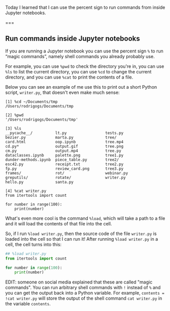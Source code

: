 Today I learned that I can use the percent sign to run commands from inside Jupyter notebooks.

===


## Run commands inside Jupyter notebooks

If you are running a Jupyter notebook you can use the percent sign `%` to run “magic commands”, namely shell commands you already probably use.

For example, you can use `%pwd` to check the directory you're in, you can use `%ls` to list the current directory, you can use `%cd` to change the current directory, and you can use `%cat` to print the contents of a file.

Below you can see an example of me use this to print out a short Python script, `writer.py`, that doesn't even make much sense:

```
[1] %cd ~/Documents/tmp
/Users/rodrigogs/Documents/tmp

[2] %pwd
'/Users/rodrigogs/Documents/tmp'

[3] %ls
__pycache__/          lt.py                 tests.py
bezier.py             marta.py              tree/
card.html             oop.ipynb             tree.mp4
cd.py*                output.gif            tree.png
cm.py                 output.mp4            tree.py
dataclasses.ipynb     palette.png           tree1.py
dunder-methods.ipynb  piece_table.py        tree2/
esc42.py              receipt.txt           tree2.py
fp.py                 review_card.png       tree3.py
frames/               rot/                  webinar.py
greputils/            rotate/               writer.py
hello.py              santa.py

[4] %cat writer.py
from itertools import count

for number in range(100):
    print(number)
```

What's even more cool is the command `%load`, which will take a path to a file and it will load the contents of that file into the cell.

So, if I run `%load writer.py`, then the source code of the file `writer.py` is loaded into the cell so that I can run it!
After running `%load writer.py` in a cell, the cell turns into this:

```py
## %load writer.py
from itertools import count

for number in range(100):
    print(number)
```

EDIT: someone on social media explained that these are called "magic commands". You can run arbitrary shell commands with `!` instead of `%` and you can get the output back into a Python variable.
For example, `contents = !cat writer.py` will store the output of the shell command `cat writer.py` in the variable `contents`.
